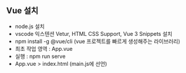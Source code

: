 ## Vue 설치
- node.js 설치
- vscode 익스텐션 Vetur, HTML CSS Support, Vue 3 Snippets 설치
- npm install -g @vue/cli (vue 프로젝트를 빠르게 생성해주는 라이브러리)
- 최초 작업 영역 : App.vue
- 실행 : npm run serve
- App.vue > index.html (main.js에 선언)
